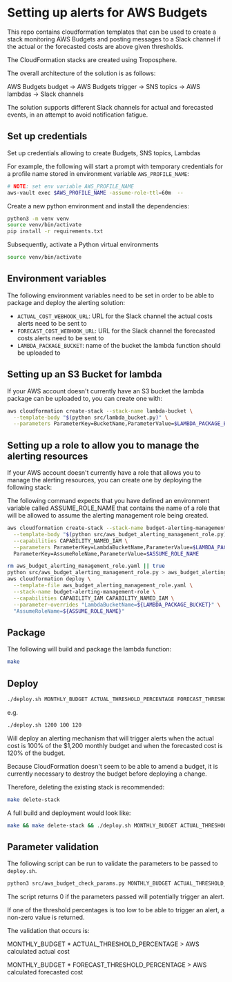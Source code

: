 # Setting up alerts for AWS Budgets

This repo contains cloudformation templates that can be used to create a stack monitoring AWS Budgets and posting messages to a Slack channel if the actual or the forecasted costs  are above given thresholds.

The CloudFormation stacks are created using Troposphere.

The overall architecture of the solution is as follows:

AWS Budgets budget -> AWS Budgets trigger -> SNS topics -> AWS lambdas -> Slack channels

The solution supports different Slack channels for actual and forecasted events, in an attempt to avoid notification fatigue.

## Set up credentials

Set up credentials allowing to create Budgets, SNS topics, Lambdas

For example, the following will start a prompt with temporary credentials for a profile name stored in environment variable `AWS_PROFILE_NAME`:

```bash
# NOTE: set env variable AWS_PROFILE_NAME
aws-vault exec $AWS_PROFILE_NAME -assume-role-ttl=60m  --
```

Create a new python environment and install the dependencies:

```bash
python3 -m venv venv
source venv/bin/activate
pip install -r requirements.txt
```

Subsequently, activate a Python virtual environments
```bash
source venv/bin/activate
```

## Environment variables

The following environment variables need to be set in order to be able to package and deploy the alerting solution:

* `ACTUAL_COST_WEBHOOK_URL`: URL for the Slack channel the actual costs alerts need to be sent to
* `FORECAST_COST_WEBHOOK_URL`: URL for the Slack channel the forecasted costs alerts need to be sent to
* `LAMBDA_PACKAGE_BUCKET`: name of the bucket the lambda function should be uploaded to

## Setting up an S3 Bucket for lambda

If your AWS account doesn't currently have an S3 bucket the lambda package can be uploaded to, you can create one with:

```bash
aws cloudformation create-stack --stack-name lambda-bucket \
  --template-body "$(python src/lambda_bucket.py)" \
  --parameters ParameterKey=BucketName,ParameterValue=$LAMBDA_PACKAGE_BUCKET
```

## Setting up a role to allow you to manage the alerting resources

If your AWS account doesn't currently have a role that allows you to manage the alerting resources, you can create one by deploying the following stack:

The following command expects that you have defined an environment variable called ASSUME_ROLE_NAME that contains the name of a role that will be allowed to assume the alerting management role being created.

```bash
aws cloudformation create-stack --stack-name budget-alerting-management-role \
  --template-body "$(python src/aws_budget_alerting_management_role.py)" \
  --capabilities CAPABILITY_NAMED_IAM \
  --parameters ParameterKey=LambdaBucketName,ParameterValue=$LAMBDA_PACKAGE_BUCKET \
  ParameterKey=AssumeRoleName,ParameterValue=$ASSUME_ROLE_NAME
```

```bash
rm aws_budget_alerting_management_role.yaml || true
python src/aws_budget_alerting_management_role.py > aws_budget_alerting_management_role.yaml
aws cloudformation deploy \
  --template-file aws_budget_alerting_management_role.yaml \
  --stack-name budget-alerting-management-role \
  --capabilities CAPABILITY_IAM CAPABILITY_NAMED_IAM \
  --parameter-overrides "LambdaBucketName=${LAMBDA_PACKAGE_BUCKET}" \
  "AssumeRoleName=${ASSUME_ROLE_NAME}"
```

## Package

The following will build and package the lambda function:

```bash
make
```

## Deploy

```bash
./deploy.sh MONTHLY_BUDGET ACTUAL_THRESHOLD_PERCENTAGE FORECAST_THRESHOLD_PERCENTAGE
```

e.g. 

```bash
./deploy.sh 1200 100 120
```

Will deploy an alerting mechanism that will trigger alerts when the actual cost is 100% of the $1,200 monthly budget and when the forecasted cost is 120% of the budget.

Because CloudFormation doesn't seem to be able to amend a budget, it is currently necessary to destroy the budget before deploying a change.

Therefore, deleting the existing stack is recommended:

```bash
make delete-stack
```

A full build and deployment would look like:

```bash
make && make delete-stack && ./deploy.sh MONTHLY_BUDGET ACTUAL_THRESHOLD_PERCENTAGE FORECAST_THRESHOLD_PERCENTAGE
```

## Parameter validation

The following script can be run to validate the parameters to be passed to `deploy.sh`.

```bash
python3 src/aws_budget_check_params.py MONTHLY_BUDGET ACTUAL_THRESHOLD_PERCENTAGE FORECAST_THRESHOLD_PERCENTAGE
```

The script returns 0 if the parameters passed will potentially trigger an alert.

If one of the threshold percentages is too low to be able to trigger an alert, a non-zero value is returned.

The validation that occurs is:

MONTHLY_BUDGET * ACTUAL_THRESHOLD_PERCENTAGE > AWS calculated actual cost

MONTHLY_BUDGET * FORECAST_THRESHOLD_PERCENTAGE > AWS calculated forecasted cost

